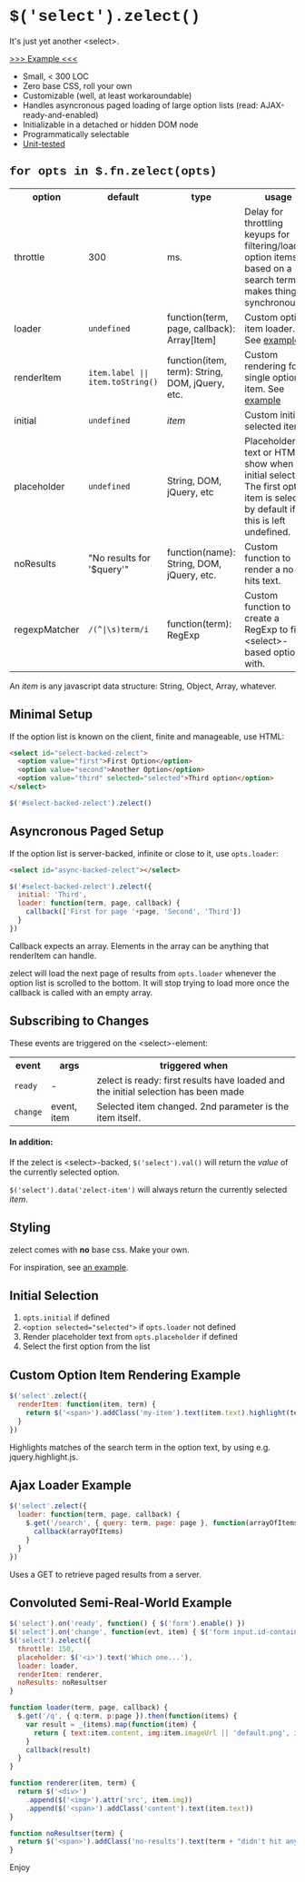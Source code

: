 # <span style="font-family: Consolas,'Liberation Mono',Courier,monospace">$('select').zelect()</span>

It's just yet another &lt;select&gt;.

<a href="http://mtkopone.github.com/zelect/">&gt;&gt;&gt; Example &lt;&lt;&lt;</a>

* Small, < 300 LOC
* Zero base CSS, roll your own
* Customizable (well, at least workaroundable)
* Handles asyncronous paged loading of large option lists (read: AJAX-ready-and-enabled)
* Initializable in a detached or hidden DOM node
* Programmatically selectable
* <a href="https://github.com/mtkopone/zelect/blob/master/test.js">Unit-tested</a>

## <span style="font-family: Consolas,'Liberation Mono',Courier,monospace">for opts in $.fn.zelect(opts)</span>

<table>
  <tr><th>option</th><th>default</th><th>type</th><th>usage</th></tr>
  <tr><td>throttle</td><td>300</td><td>ms.</td><td>Delay for throttling keyups for filtering/loading option items based on a search term. 0 makes things synchronous.</td></tr>
  <tr><td>loader</td><td><code>undefined</code></td><td>function(term, page, callback): Array[Item]</td><td>Custom option item loader. See <a href="#ajax-loader-example">example</a></td></tr>
  <tr><td>renderItem</td><td><code>item.label || item.toString()</code></td><td>function(item, term): String, DOM, jQuery, etc.</td><td>Custom rendering for a single option item. See <a href="#custom-option-item-rendering-example">example</a></td></tr>
  <tr><td>initial</td><td><code>undefined</code></td><td><i>item</i></td><td>Custom initial selected item</td></tr>
  <tr><td>placeholder</td><td><code>undefined</code></td><td>String, DOM, jQuery, etc</td><td>Placeholder text or HTML to show when no initial selection. The first option item is selected by default if this is left undefined.</td></tr>
  <tr><td>noResults</td><td>"No results for '$query'"</td><td>function(name): String, DOM, jQuery, etc.</td><td>Custom function to render a no-hits text.</td></tr>
  <tr><td>regexpMatcher</td><td><code>/(^|\s)term/i</code></td><td>function(term): RegExp</td><td>Custom function to create a RegExp to filter &lt;select&gt;-based options with.</td></tr>
</table>

An _item_ is any javascript data structure: String, Object, Array, whatever.


## Minimal Setup

If the option list is known on the client, finite and manageable, use HTML:

```html
<select id="select-backed-zelect">
  <option value="first">First Option</option>
  <option value="second">Another Option</option>
  <option value="third" selected="selected">Third option</option>
</select>
```
```javascript
$('#select-backed-zelect').zelect()
```


## Asyncronous Paged Setup

If the option list is server-backed, infinite or close to it, use `opts.loader`:

```html
<select id="async-backed-zelect"></select>
```
```javascript
$('#select-backed-zelect').zelect({
  initial: 'Third',
  loader: function(term, page, callback) {
    callback(['First for page '+page, 'Second', 'Third'])
  }
})
```

Callback expects an array. Elements in the array can be anything that renderItem can handle.

zelect will load the next page of results from `opts.loader` whenever the option list is scrolled to the bottom. It will stop trying to load more once the callback is called with an empty array.

## Subscribing to Changes

These events are triggered on the &lt;select&gt;-element:

<table>
  <tr><th>event</th><th>args</th><th>triggered when</th></tr>
  <tr><td><code>ready</code></td><td>-</td><td>zelect is ready: first results have loaded and the initial selection has been made</td></tr>
  <tr><td><code>change</code></td><td>event, item</td><td>Selected item changed. 2nd parameter is the item itself.</td></tr>
</table>

#### In addition:

If the zelect is &lt;select&gt;-backed, `$('select').val()` will return the _value_ of the currently selected option.

`$('select').data('zelect-item')` will always return the currently selected _item_.


## Styling

zelect comes with **no** base css. Make your own.

For inspiration, see <a href="http://mtkopone.github.com/zelect/">an example</a>.


## Initial Selection

1. `opts.initial` if defined
2. `<option selected="selected">` if `opts.loader` not defined
3. Render placeholder text from `opts.placeholder` if defined
4. Select the first option from the list


## Custom Option Item Rendering Example

```javascript
$('select'.zelect({
  renderItem: function(item, term) {
    return $('<span>').addClass('my-item').text(item.text).highlight(term)
  }
})
```

Highlights matches of the search term in the option text, by using e.g. jquery.highlight.js.


## Ajax Loader Example

```javascript
$('select'.zelect({
  loader: function(term, page, callback) {
    $.get('/search', { query: term, page: page }, function(arrayOfItems) {
      callback(arrayOfItems)
    }
  }
})
```

Uses a GET to retrieve paged results from a server.


## Convoluted Semi-Real-World Example

```javascript
$('select').on('ready', function() { $('form').enable() })
$('select').on('change', function(evt, item) { $('form input.id-container').val(item.id) })
$('select').zelect({
  throttle: 150,
  placeholder: $('<i>').text('Which one...'),
  loader: loader,
  renderItem: renderer,
  noResults: noResultser
}

function loader(term, page, callback) {
  $.get('/q', { q:term, p:page }).then(function(items) {
    var result = _(items).map(function(item) {
      return { text:item.content, img:item.imageUrl || 'default.png', id:item.uniqueId }
    }
    callback(result)
  }
}

function renderer(item, term) {
  return $('<div>')
    .append($('<img>').attr('src', item.img))
    .append($('<span>').addClass('content').text(item.text))
}

function noResultser(term) {
  return $('<span>').addClass('no-results').text(term + "didn't hit anything.")
}
```


Enjoy
